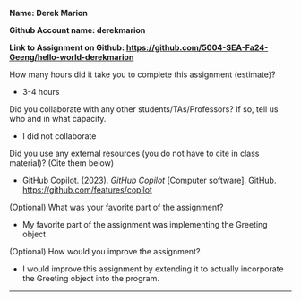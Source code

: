 **Name: Derek Marion**

**Github Account name: derekmarion**

**Link to Assignment on Github: https://github.com/5004-SEA-Fa24-Geeng/hello-world-derekmarion**

How many hours did it take you to complete this assignment (estimate)?

* 3-4 hours

Did you collaborate with any other students/TAs/Professors? If so, tell us who and in what
capacity.

* I did not collaborate
  
Did you use any external resources (you do not have to cite in class material)? (Cite them below)

* GitHub Copilot. (2023). *GitHub Copilot* [Computer software]. GitHub. https://github.com/features/copilot


(Optional) What was your favorite part of the assignment?

* My favorite part of the assignment was implementing the Greeting object

(Optional) How would you improve the assignment?

* I would improve this assignment by extending it to actually incorporate the Greeting object into the program.
---
